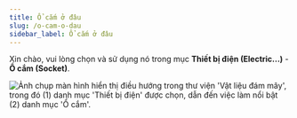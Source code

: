 ```yaml
---
title: Ổ cắm ở đâu
slug: /o-cam-o-dau
sidebar_label: Ổ cắm ở đâu
---
```


Xin chào, vui lòng chọn và sử dụng nó trong mục **Thiết bị điện (Electric...)** - **Ổ cắm (Socket)**.

![Ảnh chụp màn hình hiển thị điều hướng trong thư viện 'Vật liệu đám mây', trong đó (1) danh mục 'Thiết bị điện' được chọn, dẫn đến việc làm nổi bật (2) danh mục 'Ổ cắm'.](https://storage.googleapis.com/jegavn_kb/images/a3826bb6-a9e9-400b-a105-05b68c57713d.png)
